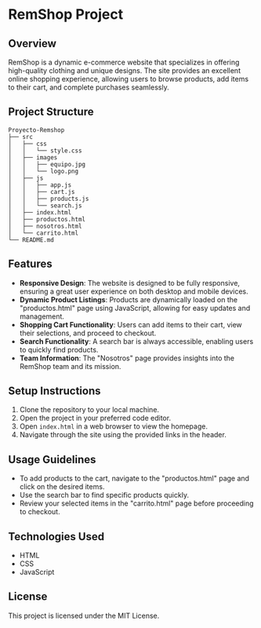 # RemShop Project

## Overview
RemShop is a dynamic e-commerce website that specializes in offering high-quality clothing and unique designs. The site provides an excellent online shopping experience, allowing users to browse products, add items to their cart, and complete purchases seamlessly.

## Project Structure
```
Proyecto-Remshop
├── src
│   ├── css
│   │   └── style.css
│   ├── images
│   │   ├── equipo.jpg
│   │   └── logo.png
│   ├── js
│   │   ├── app.js
│   │   ├── cart.js
│   │   ├── products.js
│   │   └── search.js
│   ├── index.html
│   ├── productos.html
│   ├── nosotros.html
│   └── carrito.html
└── README.md
```

## Features
- **Responsive Design**: The website is designed to be fully responsive, ensuring a great user experience on both desktop and mobile devices.
- **Dynamic Product Listings**: Products are dynamically loaded on the "productos.html" page using JavaScript, allowing for easy updates and management.
- **Shopping Cart Functionality**: Users can add items to their cart, view their selections, and proceed to checkout.
- **Search Functionality**: A search bar is always accessible, enabling users to quickly find products.
- **Team Information**: The "Nosotros" page provides insights into the RemShop team and its mission.

## Setup Instructions
1. Clone the repository to your local machine.
2. Open the project in your preferred code editor.
3. Open `index.html` in a web browser to view the homepage.
4. Navigate through the site using the provided links in the header.

## Usage Guidelines
- To add products to the cart, navigate to the "productos.html" page and click on the desired items.
- Use the search bar to find specific products quickly.
- Review your selected items in the "carrito.html" page before proceeding to checkout.

## Technologies Used
- HTML
- CSS
- JavaScript

## License
This project is licensed under the MIT License.